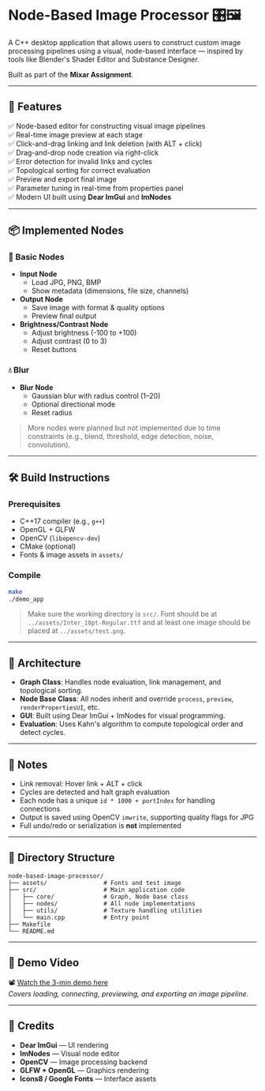 # Node-Based Image Processor 🎛️🖼️

A C++ desktop application that allows users to construct custom image processing pipelines using a visual, node-based interface — inspired by tools like Blender's Shader Editor and Substance Designer.

Built as part of the **Mixar Assignment**.

---

## 📌 Features

✅ Node-based editor for constructing visual image pipelines  
✅ Real-time image preview at each stage  
✅ Click-and-drag linking and link deletion (with ALT + click)  
✅ Drag-and-drop node creation via right-click  
✅ Error detection for invalid links and cycles  
✅ Topological sorting for correct evaluation  
✅ Preview and export final image  
✅ Parameter tuning in real-time from properties panel  
✅ Modern UI built using **Dear ImGui** and **ImNodes**

---

## 📦 Implemented Nodes

### 🔰 Basic Nodes
- **Input Node**
  - Load JPG, PNG, BMP
  - Show metadata (dimensions, file size, channels)
- **Output Node**
  - Save image with format & quality options
  - Preview final output
- **Brightness/Contrast Node**
  - Adjust brightness (-100 to +100)
  - Adjust contrast (0 to 3)
  - Reset buttons

### 💧 Blur
- **Blur Node**
  - Gaussian blur with radius control (1–20)
  - Optional directional mode
  - Reset radius

> More nodes were planned but not implemented due to time constraints (e.g., blend, threshold, edge detection, noise, convolution).

---

## 🛠 Build Instructions

### Prerequisites
- C++17 compiler (e.g., `g++`)
- OpenGL + GLFW
- OpenCV (`libopencv-dev`)
- CMake (optional)
- Fonts & image assets in `assets/`

### Compile

```bash
make
./demo_app
```

> Make sure the working directory is `src/`. Font should be at `../assets/Inter_18pt-Regular.ttf` and at least one image should be placed at `../assets/test.png`.

---

## 🧠 Architecture

- **Graph Class**: Handles node evaluation, link management, and topological sorting.
- **Node Base Class**: All nodes inherit and override `process`, `preview`, `renderPropertiesUI`, etc.
- **GUI**: Built using Dear ImGui + ImNodes for visual programming.
- **Evaluation**: Uses Kahn's algorithm to compute topological order and detect cycles.

---

## 📝 Notes

- Link removal: Hover link + ALT + click
- Cycles are detected and halt graph evaluation
- Each node has a unique `id * 1000 + portIndex` for handling connections
- Output is saved using OpenCV `imwrite`, supporting quality flags for JPG
- Full undo/redo or serialization is **not** implemented

---

## 📂 Directory Structure

```
node-based-image-processor/
├── assets/                # Fonts and test image
├── src/                   # Main application code
│   ├── core/              # Graph, Node base class
│   ├── nodes/             # All node implementations
│   ├── utils/             # Texture handling utilities
│   └── main.cpp           # Entry point
├── Makefile
└── README.md
```

---

## 🎥 Demo Video

📽️ [Watch the 3-min demo here](https://drive.google.com/file/d/1c1DbTIKx6AVjsxBx00OqZUzk0zUjFoeJ/view?usp=sharing)  
_Covers loading, connecting, previewing, and exporting an image pipeline._

---

## 🧾 Credits

- **Dear ImGui** — UI rendering
- **ImNodes** — Visual node editor
- **OpenCV** — Image processing backend
- **GLFW + OpenGL** — Graphics rendering
- **Icons8 / Google Fonts** — Interface assets
